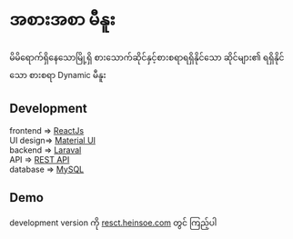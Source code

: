 # အစားအစာ မီနူး
မိမိရောက်ရှိနေသောမြို့ရှိ စားသောက်ဆိုင်နှင့်စားစရာရရှိနိုင်သော ဆိုင်များ၏ ရရှိနိုင်သော စားစရာ Dynamic မီနူး

## Development
frontend => [ReactJs](https://reactjs.org) \
UI design=> [Material UI](https://mui.com) \
backend => [Laraval](https://laravel.com) \
API => [REST API](https://restfulapi.net) \
database => [MySQL](https://www.mysql.com)
 

## Demo
development version ကို [resct.heinsoe.com](https://react.heinsoe.com) တွင် ကြည့်ပါ
